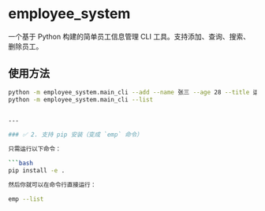 # employee_system

一个基于 Python 构建的简单员工信息管理 CLI 工具。支持添加、查询、搜索、删除员工。

## 使用方法

```bash
python -m employee_system.main_cli --add --name 张三 --age 28 --title 运维
python -m employee_system.main_cli --list


---

### ✅ 2. 支持 pip 安装（变成 `emp` 命令）

只需运行以下命令：

```bash
pip install -e .

然后你就可以在命令行直接运行：

emp --list
